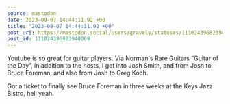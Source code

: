 ```yaml
---
source: mastodon
date: 2023-09-07 14:44:11.92 +00
title: "2023-09-07 14:44:11.92 +00"
post_uri: https://mastodon.social/users/gravely/statuses/111024396823940009
post_id: 111024396823940009
---
```

Youtube is so great for guitar players. Via Norman's Rare Guitars “Guitar of the Day”, in addition to the hosts, I got into Josh Smith, and from Josh to Bruce Foreman, and also from Josh to Greg Koch.

Got a ticket to finally see Bruce Foreman in three weeks at the Keys Jazz Bistro, hell yeah.


